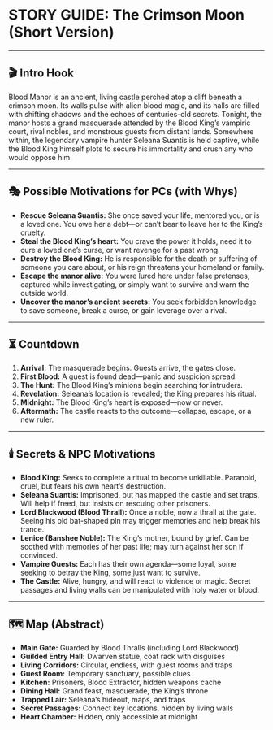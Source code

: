 # STORY GUIDE: The Crimson Moon (Short Version)

---

## 🎬 Intro Hook

Blood Manor is an ancient, living castle perched atop a cliff beneath a crimson moon. Its walls pulse with alien blood magic, and its halls are filled with shifting shadows and the echoes of centuries-old secrets. Tonight, the manor hosts a grand masquerade attended by the Blood King’s vampiric court, rival nobles, and monstrous guests from distant lands. Somewhere within, the legendary vampire hunter Seleana Suantis is held captive, while the Blood King himself plots to secure his immortality and crush any who would oppose him.

---

## 🎭 Possible Motivations for PCs (with Whys)
- **Rescue Seleana Suantis:** She once saved your life, mentored you, or is a loved one. You owe her a debt—or can’t bear to leave her to the King’s cruelty.
- **Steal the Blood King’s heart:** You crave the power it holds, need it to cure a loved one’s curse, or want revenge for a past wrong.
- **Destroy the Blood King:** He is responsible for the death or suffering of someone you care about, or his reign threatens your homeland or family.
- **Escape the manor alive:** You were lured here under false pretenses, captured while investigating, or simply want to survive and warn the outside world.
- **Uncover the manor’s ancient secrets:** You seek forbidden knowledge to save someone, break a curse, or gain leverage over a rival.

---

## ⏳ Countdown
1. **Arrival:** The masquerade begins. Guests arrive, the gates close.
2. **First Blood:** A guest is found dead—panic and suspicion spread.
3. **The Hunt:** The Blood King’s minions begin searching for intruders.
4. **Revelation:** Seleana’s location is revealed; the King prepares his ritual.
5. **Midnight:** The Blood King’s heart is exposed—now or never.
6. **Aftermath:** The castle reacts to the outcome—collapse, escape, or a new ruler.

---

## 🕯️ Secrets & NPC Motivations
- **Blood King:** Seeks to complete a ritual to become unkillable. Paranoid, cruel, but fears his own heart’s destruction.
- **Seleana Suantis:** Imprisoned, but has mapped the castle and set traps. Will help if freed, but insists on rescuing other prisoners.
- **Lord Blackwood (Blood Thrall):** Once a noble, now a thrall at the gate. Seeing his old bat-shaped pin may trigger memories and help break his trance.
- **Lenice (Banshee Noble):** The King’s mother, bound by grief. Can be soothed with memories of her past life; may turn against her son if convinced.
- **Vampire Guests:** Each has their own agenda—some loyal, some seeking to betray the King, some just want to survive.
- **The Castle:** Alive, hungry, and will react to violence or magic. Secret passages and living walls can be manipulated with holy water or blood.

---

## 🗺️ Map (Abstract)

- **Main Gate:** Guarded by Blood Thralls (including Lord Blackwood)
- **Guilded Entry Hall:** Dwarven statue, coat rack with disguises
- **Living Corridors:** Circular, endless, with guest rooms and traps
- **Guest Room:** Temporary sanctuary, possible clues
- **Kitchen:** Prisoners, Blood Extractor, hidden weapons cache
- **Dining Hall:** Grand feast, masquerade, the King’s throne
- **Trapped Lair:** Seleana’s hideout, maps, and traps
- **Secret Passages:** Connect key locations, hidden by living walls
- **Heart Chamber:** Hidden, only accessible at midnight 